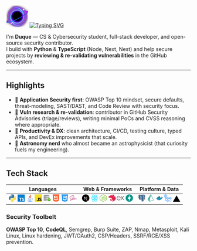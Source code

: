 <img src="./blackhole1.png" alt="blackhole" width="60" height="60"> <a href="https://git.io/typing-svg"><img src="https://readme-typing-svg.demolab.com?font=Fira+Code&pause=1000&color=8D72DA&width=435&lines=Hi+there!" alt="Typing SVG" /></a>

I'm **Duque** — CS & Cybersecurity student, full-stack developer, and open-source security contributor.  
I build with **Python** & **TypeScript** (Node, Next, Nest) and help secure projects by **reviewing & re-validating vulnerabilities** in the GitHub ecosystem.

---

## Highlights
- 🔐 **Application Security first**: OWASP Top 10 mindset, secure defaults, threat-modeling, SAST/DAST, and Code Review with security focus.  
- 🧪 **Vuln research & re-validation**: contributor in GitHub Security Advisories (triage/reviews), writing minimal PoCs and CVSS reasoning where appropriate.  
- 🧰 **Productivity & DX**: clean architecture, CI/CD, testing culture, typed APIs, and DevEx improvements that scale.  
- 🌌 **Astronomy nerd** who almost became an astrophysicist (that curiosity fuels my engineering).

---

## Tech Stack

| **Languages** | **Web & Frameworks** | **Platform & Data** |
|---|---|---|
| <a href="https://www.python.org"><img src="./programming_emotes/langPython.png" alt="Python" width="20" height="20"></a> <a href="https://www.typescriptlang.org"><img src="./programming_emotes/typescript.png" alt="TypeScript" width="20" height="20"></a> <a href="https://www.java.com"><img src="./programming_emotes/langJava.png" alt="Java" width="20" height="20"></a> <a href="https://www.javascript.com"><img src="./programming_emotes/JavaScript.png" alt="JavaScript" width="20" height="20"></a> <a href="https://en.wikipedia.org/wiki/SQL"><img src="./programming_emotes/sql.png" alt="SQL" width="20" height="20"></a> <a href="https://html.spec.whatwg.org/"><img src="./programming_emotes/HTML.png" alt="HTML" width="20" height="20"></a> <a href="https://www.w3.org/Style/CSS/"><img src="./programming_emotes/CSS.png" alt="CSS" width="20" height="20"></a> <a href="https://sass-lang.com"><img src="./programming_emotes/scss.png" alt="SCSS" width="20" height="20"></a> | <a href="https://nextjs.org"><img src="./programming_emotes/nextjs.png" alt="Next.js" width="20" height="20"></a> <a href="https://react.dev"><img src="./programming_emotes/react.png" alt="React" width="20" height="20"></a> <a href="https://nodejs.org/"><img src="./programming_emotes/NodeJS.png" alt="Node.js" width="20" height="20"></a> <a href="https://nestjs.com"><img src="./programming_emotes/nestjs.png" alt="NestJS" width="20" height="20"></a> <a href="https://expressjs.com"><img src="./programming_emotes/express.png" alt="Express" width="20" height="20"></a> <a href="https://fastapi.tiangolo.com"><img src="./programming_emotes/fastapi.png" alt="FastAPI" width="20" height="20"></a> | <a href="https://www.postgresql.org"><img src="./programming_emotes/postgresql.png" alt="PostgreSQL" width="20" height="20"></a> <a href="https://www.prisma.io"><img src="./programming_emotes/prisma.png" alt="Prisma ORM" width="20" height="20"></a> <a href="https://www.docker.com"><img src="./programming_emotes/docker.png" alt="Docker" width="20" height="20"></a> <a href="https://github.com/features/actions"><img src="./programming_emotes/github-actions.png" alt="GitHub Actions" width="20" height="20"></a> <a href="https://vercel.com"><img src="./programming_emotes/vercel.png" alt="Vercel" width="20" height="20"></a> |


### Security Toolbelt
**OWASP Top 10**, **CodeQL**, Semgrep, Burp Suite, ZAP, Nmap, Metasploit, Kali Linux, Linux hardening, JWT/OAuth2, CSP/Headers, SSRF/RCE/XSS prevention.
